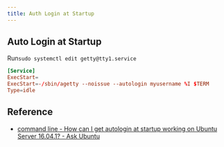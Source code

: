```yaml
---
title: Auth Login at Startup
---
```


## Auto Login at Startup

Run`sudo systemctl edit getty@tty1.service`

```conf
[Service]
ExecStart=
ExecStart=-/sbin/agetty --noissue --autologin myusername %I $TERM
Type=idle
```

## Reference

- [command line - How can I get autologin at startup working on Ubuntu Server 16.04.1? - Ask Ubuntu](https://askubuntu.com/questions/819117/how-can-i-get-autologin-at-startup-working-on-ubuntu-server-16-04-1)
